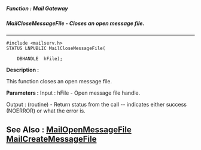 ##### Function : Mail Gateway
##### MailCloseMessageFile - Closes an open message file.
---
```
#include <mailserv.h>
STATUS LNPUBLIC MailCloseMessageFile(

	DBHANDLE  hFile);
```
**Description :**

This function closes an open message file.

**Parameters :**
Input :
hFile  -  Open message file handle.

Output :
(routine)  -  Return status from the call -- indicates either success (NOERROR) or what the error is.



**See Also :**
[MailOpenMessageFile](/reference/Func/MailOpenMessageFile)
[MailCreateMessageFile](/reference/Func/MailCreateMessageFile)
---
